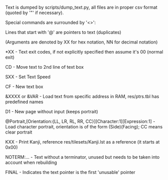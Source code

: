 Text is dumped by scripts/dump_text.py, all files are in proper csv format (quoted by '"' if necessary).

Special commands are surrounded by '<>':

Lines that start with '@' are pointers to text (duplicates)

(Arguments are denoted by XX for hex notation, NN for decimal notation)

\*XX - Text exit codes, if not explicitly specified then assume it's 00 (normal exit)

CD - Move text to 2nd line of text box

SXX - Set Text Speed

CF - New text box

&XXXX or &VAR - Load text from specific address in RAM, res/ptrs.tbl has predefined names

D1 - New page without input (keeps portrait)

\@Portrait,\[Orientation:\{LL, LR, RL, RR, CC\}\]\[Character:1\]\[Expression:1\] - Load character portrait, orientation is of the form (Side)(Facing); CC means clear portrait

KXX - Print Kanji, reference res/tilesets/Kanji.lst as a reference (it starts at 0x00)

NOTERM:... - Text without a terminator, unused but needs to be taken into account when rebuilding

FINAL - Indicates the text pointer is the first 'unusable' pointer